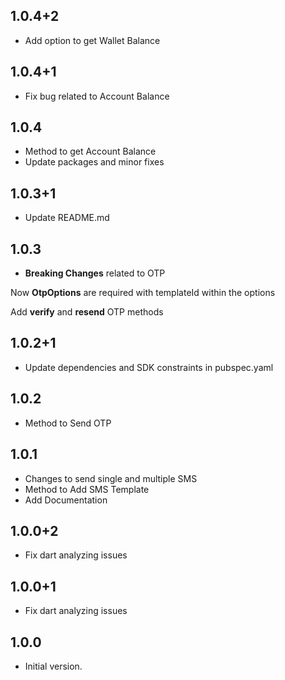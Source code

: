 ## 1.0.4+2

- Add option to get Wallet Balance

## 1.0.4+1

- Fix bug related to Account Balance

## 1.0.4

- Method to get Account Balance
- Update packages and minor fixes

## 1.0.3+1

- Update README.md

## 1.0.3

- **Breaking Changes** related to OTP

Now **OtpOptions** are required with templateId within the options

Add **verify** and **resend** OTP methods

## 1.0.2+1

- Update dependencies and SDK constraints in pubspec.yaml

## 1.0.2

- Method to Send OTP

## 1.0.1

- Changes to send single and multiple SMS
- Method to Add SMS Template
- Add Documentation

## 1.0.0+2

- Fix dart analyzing issues

## 1.0.0+1

- Fix dart analyzing issues

## 1.0.0

- Initial version.
